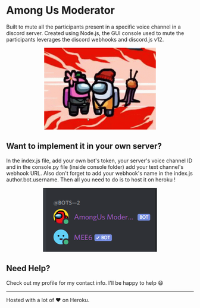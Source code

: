 # Among Us Moderator
Built to mute all the participants present in a specific voice channel in a discord server. Created using Node.js, the GUI console used to mute the participants leverages the discord webhooks and discord.js v12.

<div align="center">
  <img  width="300" height ="220" src="imposter.gif">
</div>

## Want to implement it in your own server?
In the index.js file, add your own bot's token, your server's voice channel ID and in the console.py file (inside console folder) add your text channel's webhook URL. Also don't forget to add your webhook's name in the index.js author.bot.username. Then all you need to do is to host it on heroku !

<div align="center">
  <img src="online.PNG">
</div>

## Need Help?
Check out my profile for my contact info. I'll be happy to help :smile:

----------------------
Hosted with a lot of :heart: on Heroku.
